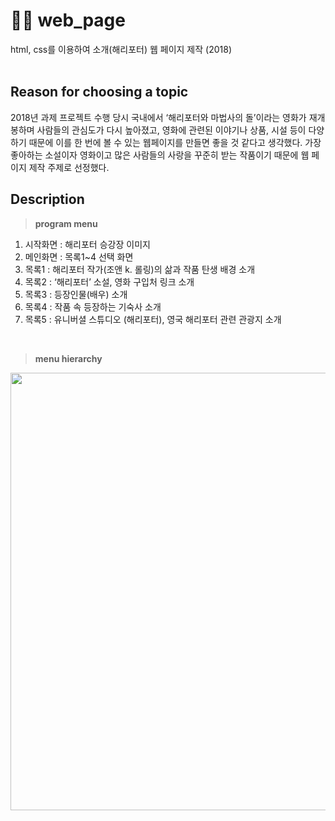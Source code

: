 # 🧙‍♂️ web_page
html, css를 이용하여 소개(해리포터) 웹 페이지 제작 (2018)
<br><br>

## Reason for choosing a topic
2018년 과제 프로젝트 수행 당시 국내에서 ‘해리포터와 마법사의 돌’이라는 영화가 재개봉하며 사람들의 관심도가 다시 높아졌고, 영화에 관련된 이야기나 상품, 시설 등이 다양하기 때문에 이를 한 번에 볼 수 있는 웹페이지를 만들면 좋을 것 같다고 생각했다. 
가장 좋아하는 소설이자 영화이고 많은 사람들의 사랑을 꾸준히 받는 작품이기 때문에 웹 페이지 제작 주제로 선정했다.

## Description
> **program menu**
1. 시작화면 : 해리포터 승강장 이미지
2. 메인화면 : 목록1~4 선택 화면
3. 목록1 : 해리포터 작가(조앤 k. 롤링)의 삶과 작품 탄생 배경 소개
4. 목록2 : ‘해리포터’ 소설, 영화 구입처 링크 소개
5. 목록3 : 등장인물(배우) 소개
6. 목록4 : 작품 속 등장하는 기숙사 소개
7. 목록5 : 유니버셜 스튜디오 (해리포터), 영국 해리포터 관련 관광지 소개
<br>

> **menu hierarchy**
<img src="https://user-images.githubusercontent.com/106156087/174422266-5695f0d5-c051-494f-9878-3390832a4858.png" width="700">
